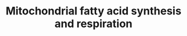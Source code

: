 ---
annotations:
- id: PW:0001998
  parent: regulatory pathway
  type: Pathway Ontology
  value: mitochondria fission pathway
- id: PW:0001999
  parent: regulatory pathway
  type: Pathway Ontology
  value: mitochondria fusion pathway
authors:
- Madeomuga
- Khanspers
- Susan
citedin: ''
communities: []
description: '"The dynamics of mitochondrial fission and fusion. The localization,
  as well as some interaction and modification of the principal proteins involved
  in the two processes are shown. Once dephosphorylated, DRP1 is recruited to the
  outer membrane by FIS1 or by another, unknown, component. The oligomerization of
  DRP1 is followed by constriction of the membrane and mitochondrial fission. The
  pro-fusion proteins (MFNs on the outer membrane and OPA1 on the inner membrane)
  oligomerize to induce fusion of the membranes. Other additional components of the
  machinery are shown. BAX, BCL2-associated X protein; BNIP3, BCL2/E1B 19 kDa-interacting
  protein 3; CAMK1a, calcium/calmodulin-dependent protein kinase 1a; DRP1, dynamin-related
  protein 1; FIS1, fission protein 1; GDAP1, ganglioside-induced differentiation-associated
  protein 1; l-OPA1, long form of OPA1; MFN, mitofusin; MIB, mitofusin-binding protein;
  MTP18, mitochondrial protein 18 kDa; OPA1, optic atrophy 1; PKA, protein kinase
  A; PLD, phospholipase D; sÃ¢â‚¬â€˜OPA1: short form of OPA1." Luca Scorrano et al
  2010'
last-edited: 2024-05-03
ndex: null
organisms:
- Homo sapiens
redirect_from:
- /index.php/Pathway:WP4318
- /instance/WP4318
- /instance/WP4318_r129494
revision: r129494
schema-jsonld:
- '@context': https://schema.org/
  '@id': https://wikipathways.github.io/pathways/WP4318.html
  '@type': Dataset
  creator:
    '@type': Organization
    name: WikiPathways
  description: '"The dynamics of mitochondrial fission and fusion. The localization,
    as well as some interaction and modification of the principal proteins involved
    in the two processes are shown. Once dephosphorylated, DRP1 is recruited to the
    outer membrane by FIS1 or by another, unknown, component. The oligomerization
    of DRP1 is followed by constriction of the membrane and mitochondrial fission.
    The pro-fusion proteins (MFNs on the outer membrane and OPA1 on the inner membrane)
    oligomerize to induce fusion of the membranes. Other additional components of
    the machinery are shown. BAX, BCL2-associated X protein; BNIP3, BCL2/E1B 19 kDa-interacting
    protein 3; CAMK1a, calcium/calmodulin-dependent protein kinase 1a; DRP1, dynamin-related
    protein 1; FIS1, fission protein 1; GDAP1, ganglioside-induced differentiation-associated
    protein 1; l-OPA1, long form of OPA1; MFN, mitofusin; MIB, mitofusin-binding protein;
    MTP18, mitochondrial protein 18 kDa; OPA1, optic atrophy 1; PKA, protein kinase
    A; PLD, phospholipase D; sÃ¢â‚¬â€˜OPA1: short form of OPA1." Luca Scorrano et
    al 2010'
  keywords:
  - BAX
  - BCL2
  - BNIP3
  - DRP1
  - Endophilin-A1
  - FIS1
  - MFN1
  - MFN2
  - MIB1
  - MTP18
  - OPA1
  - PDL
  - Prohibitin
  license: CC0
  name: Mitochondrial fatty acid synthesis and respiration
seo: CreativeWork
title: Mitochondrial fatty acid synthesis and respiration
wpid: WP4318
---